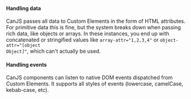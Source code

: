<h4 id="canjs-handling-data">Handling data</h4>

CanJS passes all data to Custom Elements in the form of HTML attributes. For
primitive data this is fine, but the system breaks down when passing rich data,
like objects or arrays. In these instances, you end up with concatenated or
stringified values like <code>array-attr="1,2,3,4"</code> or
<code>object-attr="[object Object]"</code>, which can't actually be used.

<h4 id="canjs-handling-events">Handling events</h4>

CanJS components can listen to native DOM events dispatched from Custom Elements.
It supports all styles of events (lowercase, camelCase, kebab-case, etc).
